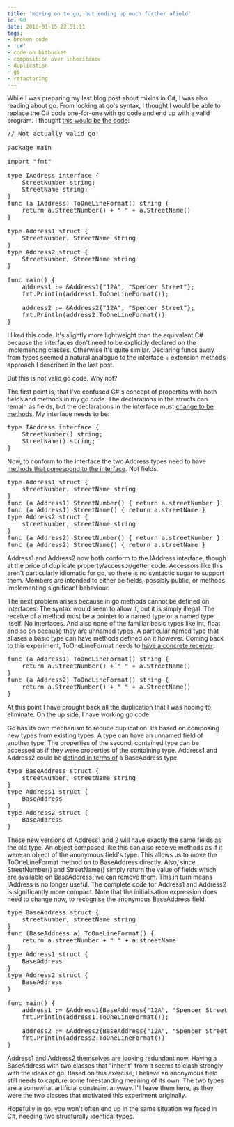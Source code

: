 ```yaml
---
title: 'moving on to go, but ending up much further afield'
id: 90
date: 2010-01-15 22:51:11
tags:
- broken code
- 'c#'
- code on bitbucket
- composition over inheritance
- duplication
- go
- refactoring
---
```


While I was preparing my last blog post about mixins in C#, I was also reading about go. From looking at go's syntax, I thought I would be able to replace the C# code one-for-one with go code and end up with a valid program. I thought [this would be the code](http://bitbucket.org/davcamer/csharp_to_go/changeset/cd1b05edfddb/):

<pre lang="none">// Not actually valid go!

package main

import "fmt"

type IAddress interface {
	StreetNumber string;
	StreetName string;
}
func (a IAddress) ToOneLineFormat() string {
	return a.StreetNumber() + " " + a.StreetName()
}

type Address1 struct {
	StreetNumber, StreetName string
}
type Address2 struct {
	StreetNumber, StreetName string
}

func main() {
	address1 := &Address1{"12A", "Spencer Street"};
	fmt.Println(address1.ToOneLineFormat());

	address2 := &Address2{"12A", "Spencer Street"};
	fmt.Println(address2.ToOneLineFormat())
}</pre>

I liked this code. It's slightly more lightweight than the equivalent C# because the interfaces don't need to be explicitly declared on the implementing classes. Otherwise it's quite similar. Declaring funcs away from types seemed a natural analogue to the interface + extension methods approach I described in the last post.

But this is not valid go code. Why not?

The first point is, that I've confused C#'s concept of properties with both fields and methods in my go code. The declarations in the structs can remain as fields, but the declarations in the interface must [change to be methods](http://bitbucket.org/davcamer/csharp_to_go/changeset/38a29a5faf45/). My interface needs to be:

<pre lang="none">type IAddress interface {
	StreetNumber() string;
	StreetName() string;
}</pre>

Now, to conform to the interface the two Address types need to have [methods that correspond to the interface](http://bitbucket.org/davcamer/csharp_to_go/changeset/512eecb12230/). Not fields.

<pre lang="none">type Address1 struct {
	streetNumber, streetName string
}
func (a Address1) StreetNumber() { return a.streetNumber }
func (a Address1) StreetName() { return a.streetName }
type Address2 struct {
	streetNumber, streetName string
}
func (a Address2) StreetNumber() { return a.streetNumber }
func (a Address2) StreetName() { return a.streetName }</pre>

Address1 and Address2 now both conform to the IAddress interface, though at the price of duplicate property/accessor/getter code. Accessors like this aren't particularly idiomatic for go, so there is no syntactic sugar to support them. Members are intended to either be fields, possibly public, or methods implementing significant behaviour.

The next problem arises because in go methods cannot be defined on interfaces. The syntax would seem to allow it, but it is simply illegal. The receive of a method must be a pointer to a named type or a named type itself. No interfaces. And also none of the familiar basic types like int, float and so on because they are unnamed types. A particular named type that aliases a basic type can have methods defined on it however. Coming back to this experiment, ToOneLineFormat needs to [have a concrete receiver](http://bitbucket.org/davcamer/csharp_to_go/changeset/c364216640fc/):

<pre lang="none">func (a Address1) ToOneLineFormat() string {
	return a.StreetNumber() + " " + a.StreetName()
}
func (a Address2) ToOneLineFormat() string {
	return a.StreetNumber() + " " + a.StreetName()
}</pre>

At this point I have brought back all the duplication that I was hoping to eliminate. On the up side, I have working go code.

Go has its own mechanism to reduce duplication. Its based on composing new types from existing types. A type can have an unnamed field of another type. The properties of the second, contained type can be accessed as if they were properties of the containing type. Address1 and Address2 could be [defined in terms of](http://bitbucket.org/davcamer/csharp_to_go/changeset/34e541d9a3cf/) a BaseAddress type.

<pre lang="none">type BaseAddress struct {
	streetNumber, streetName string
}
type Address1 struct {
	BaseAddress
}
type Address2 struct {
	BaseAddress
}</pre>

These new versions of Address1 and 2 will have exactly the same fields as the old type. An object composed like this can also receive methods as if it were an object of the anonymous field's type. This allows us to move the  ToOneLineFormat method on to BaseAddress directly. Also, since StreetNumber() and StreetName() simply return the value of fields which are available on BaseAddress, we can remove them. This in turn means IAddress is no longer useful. The complete code for Address1 and Address2 is significantly more compact. Note that the initialisation expression does need to change now, to recognise the anonymous BaseAddress field.

<pre lang="none">type BaseAddress struct {
	streetNumber, streetName string
}
func (BaseAddress a) ToOneLineFormat() {
	return a.streetNumber + " " + a.streetName
}
type Address1 struct {
	BaseAddress
}
type Address2 struct {
	BaseAddress
}

func main() {
	address1 := &Address1{BaseAddress{"12A", "Spencer Street", "Melbourne", "VIC", "3000"}};
	fmt.Println(address1.ToOneLineFormat());

	address2 := &Address2{BaseAddress{"12A", "Spencer Street", "Melbourne", "VIC", "3000"}};
	fmt.Println(address2.ToOneLineFormat())
}</pre>

Address1 and Address2 themselves are looking redundant now. Having a BaseAddress with two classes that "inherit" from it seems to clash strongly with the ideas of go. Based on this exercise, I believe an anonymous field still needs to capture some freestanding meaning of its own. The two types are a somewhat artificial constraint anyway. I'll leave them here, as they were the two classes that motivated this experiment originally.

Hopefully in go, you won't often end up in the same situation we faced in C#, needing two structurally identical types.
